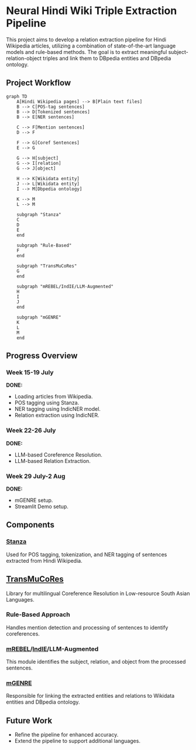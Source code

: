 # Neural Hindi Wiki Triple Extraction Pipeline

This project aims to develop a relation extraction pipeline for Hindi Wikipedia articles, utilizing a combination of state-of-the-art language models and rule-based methods. The goal is to extract meaningful subject-relation-object triples and link them to DBpedia entities and DBpedia ontology.

## Project Workflow

```mermaid
graph TD
    A[Hindi Wikipedia pages] --> B[Plain text files]
    B --> C[POS-tag sentences]
    B --> D[Tokenized sentences]
    B --> E[NER sentences]

    C --> F[Mention sentences]
    D --> F

    F --> G[Coref Sentences]
    E --> G

    G --> H[subject]
    G --> I[relation]
    G --> J[object]

    H --> K[Wikidata entity]
    J --> L[Wikidata entity]
    I --> M[Dbpedia ontology]

    K --> M
    L --> M

    subgraph "Stanza"
    C
    D
    E
    end

    subgraph "Rule-Based"
    F
    end

    subgraph "TransMuCoRes"
    G
    end

    subgraph "mREBEL/IndIE/LLM-Augmented"
    H
    I
    J
    end

    subgraph "mGENRE"
    K
    L
    M
    end
```

## Progress Overview

### Week 15-19 July

**DONE:**

- Loading articles from Wikipedia.
- POS tagging using Stanza.
- NER tagging using IndicNER model.
- Relation extraction using IndicNER.

### Week 22-26 July

**DONE:**

- LLM-based Coreference Resolution.
- LLM-based Relation Extraction.

### Week 29 July-2 Aug

**DONE:**

- mGENRE setup.
- Streamlit Demo setup.

## Components

### [Stanza](https://stanfordnlp.github.io/stanza/)

Used for POS tagging, tokenization, and NER tagging of sentences extracted from Hindi Wikipedia.

## [TransMuCoRes](https://github.com/ritwikmishra/transmucores)

Library for multilingual Coreference Resolution in Low-resource South Asian Languages.

### Rule-Based Approach

Handles mention detection and processing of sentences to identify coreferences.

### [mREBEL](https://github.com/Babelscape/rebel)/[IndIE](https://github.com/ritwikmishra/IndIE)/LLM-Augmented

This module identifies the subject, relation, and object from the processed sentences.

### [mGENRE](https://github.com/facebookresearch/GENRE)

Responsible for linking the extracted entities and relations to Wikidata entities and DBpedia ontology.

## Future Work

- Refine the pipeline for enhanced accuracy.
- Extend the pipeline to support additional languages.
